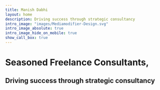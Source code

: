 ```yaml
---
title: Manish Dabhi
layout: home
description: Driving success through strategic consultancy
intro_image: "images/Mediamodifier-Design.svg"
intro_image_absolute: true
intro_image_hide_on_mobile: true
show_call_box: true
---
```


# Seasoned Freelance Consultants,

## Driving success through strategic consultancy